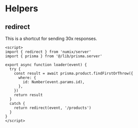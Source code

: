 # Helpers

## redirect

This is a shortcut for sending 30x responses.

```vue
<script>
import { redirect } from 'numix/server'
import { prisma } from '@/lib/prisma.server'

export async function loader(event) {
  try {
    const result = await prisma.product.findFirstOrThrow({
      where: {
        id: Number(event.params.id),
      },
    })
    return result
  }
  catch {
    return redirect(event, '/products')
  }
}
</script>
```
